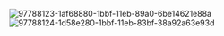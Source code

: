 ![97788123-1af68880-1bbf-11eb-89a0-6be14621e88a](https://user-images.githubusercontent.com/61381949/98044132-159f7500-1e2f-11eb-9e17-437318ff7e24.png)
![97788124-1d58e280-1bbf-11eb-83bf-38a92a63e93d](https://user-images.githubusercontent.com/61381949/98044138-1932fc00-1e2f-11eb-83e0-b04ce65d9da9.png)
